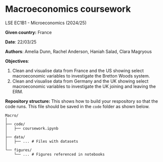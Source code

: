 # Macroeconomics coursework

LSE EC1B1 - Microeconomics (2024/25)

**Given country:** France

**Date**: 22/03/25

**Authors**: Amelia Dunn, Rachel Anderson, Haniah Salad, Clara Magryous

**Objectives**:
1. Clean and visualise data from France and the US showing select macroeconomic variables to investigate the Bretton Woods system.
2. Clean and visualise data from Germany and the UK showing select macroeconomic variables to investigate the UK joining and leaving the ERM.

**Repository structure:**
This shows how to build your respository so that the code runs. This file should be saved in the `code` folder as shown below. 

```
Macro/
│
├── code/
│   ├── coursework.ipynb
│
├── data/
│   ├── ... # Files with datasets
│
└── figures/
    └── ... # Figures referenced in notebooks

```
